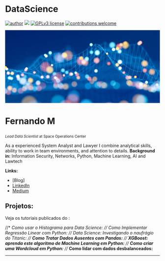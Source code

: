 # DataScience
[![author](https://img.shields.io/badge/author-FM-red)](https://www.linkedin.com/in/grangeiro) [![](https://img.shields.io/badge/python-3.7+-blue.svg)](https://www.python.org/downloads/release/python-365/) [![GPLv3 license](https://img.shields.io/badge/License-GPLv3-blue.svg)](http://perso.crans.org/besson/LICENSE.html) [![contributions welcome](https://img.shields.io/badge/contributions-welcome-brightgreen.svg?style=flat)](https://github.com/FM1900/DataScience)

<p align="center">
  <img src="https://github.com/FM1900/DataScience/blob/master/6-data-science-skills.jpg" >
</p>

# Fernando M
<sub>*Lead Data Scientist* at Space Operations Center</sub>

As a experienced System Analyst and Lawyer I combine analytical skills, ability to work in team environments, and attention to details. 
**Background in:** Information Security, Networks, Python, Machine Learning, AI and Lawtech

**Links:**
* [Blog]
* [LinkedIn](https://www.linkedin.com/in/grangeiro)
* [Medium](https://www.medium.com)


## Projetos:
Veja os tutoriais publicados do :

//* **Como usar o Histograma para Data Science:
//* **Como Implementar Regressão Linear com Python:
//* **Data Science: Investigando o naufrágio do Titanic:
//* **Como Tratar Dados Ausentes com Pandas:** 
//* **XGBoost: aprenda este algoritmo de Machine Learning em Python:** 
//* **Como criar uma Wordcloud em Python:** 
//* **Como lidar com dados desbalanceados:** 

---




